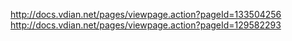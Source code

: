 http://docs.vdian.net/pages/viewpage.action?pageId=133504256
http://docs.vdian.net/pages/viewpage.action?pageId=129582293